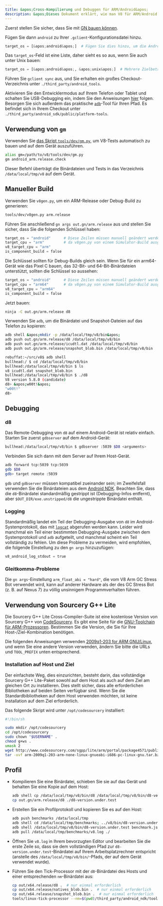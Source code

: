 ```yaml
---
title: &apos;Cross-Kompilierung und Debuggen für ARM/Android&apos;
description: &apos;Dieses Dokument erklärt, wie man V8 für ARM/Android cross-kompiliert und wie man es debuggt.&apos;
---
```

Zuerst stellen Sie sicher, dass Sie mit [GN bauen können](/docs/build-gn).

Fügen Sie dann `android` zu Ihrer `.gclient`-Konfigurationsdatei hinzu.

```python
target_os = [&apos;android&apos;]  # Fügen Sie dies hinzu, um die Android-Komponenten auszuchecken.
```

Das `target_os`-Feld ist eine Liste, daher sieht es so aus, wenn Sie auch unter Unix bauen:

```python
target_os = [&apos;android&apos;, &apos;unix&apos;]  # Mehrere Zielbetriebssysteme.
```

Führen Sie `gclient sync` aus, und Sie erhalten ein großes Checkout-Verzeichnis unter `./third_party/android_tools`.

Aktivieren Sie den Entwicklermodus auf Ihrem Telefon oder Tablet und schalten Sie USB-Debugging ein, indem Sie den Anweisungen [hier](https://developer.android.com/studio/run/device.html) folgen. Besorgen Sie sich außerdem das praktische [`adb`](https://developer.android.com/studio/command-line/adb.html)-Tool für Ihren Pfad. Es befindet sich in Ihrem Checkout unter `./third_party/android_sdk/public/platform-tools`.

## Verwendung von `gm`

Verwenden Sie [das Skript `tools/dev/gm.py`](/docs/build-gn#gm), um V8-Tests automatisch zu bauen und auf dem Gerät auszuführen.

```bash
alias gm=/path/to/v8/tools/dev/gm.py
gm android_arm.release.check
```

Dieser Befehl überträgt die Binärdateien und Tests in das Verzeichnis `/data/local/tmp/v8` auf dem Gerät.

## Manueller Build

Verwenden Sie `v8gen.py`, um ein ARM-Release oder Debug-Build zu generieren:

```bash
tools/dev/v8gen.py arm.release
```

Führen Sie anschließend `gn args out.gn/arm.release` aus und stellen Sie sicher, dass Sie die folgenden Schlüssel haben:

```python
target_os = "android"      # Diese Zeilen müssen manuell geändert werden
target_cpu = "arm"         # da v8gen.py von einem Simulator-Build ausgeht.
v8_target_cpu = "arm"
is_component_build = false
```

Die Schlüssel sollten für Debug-Builds gleich sein. Wenn Sie für ein arm64-Gerät wie das Pixel C bauen, das 32-Bit- und 64-Bit-Binärdateien unterstützt, sollten die Schlüssel so aussehen:

```python
target_os = "android"      # Diese Zeilen müssen manuell geändert werden
target_cpu = "arm64"       # da v8gen.py von einem Simulator-Build ausgeht.
v8_target_cpu = "arm64"
is_component_build = false
```

Jetzt bauen:

```bash
ninja -C out.gn/arm.release d8
```

Verwenden Sie `adb`, um die Binärdatei und Snapshot-Dateien auf das Telefon zu kopieren:

```bash
adb shell &apos;mkdir -p /data/local/tmp/v8/bin&apos;
adb push out.gn/arm.release/d8 /data/local/tmp/v8/bin
adb push out.gn/arm.release/icudtl.dat /data/local/tmp/v8/bin
adb push out.gn/arm.release/snapshot_blob.bin /data/local/tmp/v8/bin
```

```bash
rebuffat:~/src/v8$ adb shell
bullhead:/ $ cd /data/local/tmp/v8/bin
bullhead:/data/local/tmp/v8/bin $ ls
v8 icudtl.dat snapshot_blob.bin
bullhead:/data/local/tmp/v8/bin $ ./d8
V8 version 5.8.0 (candidate)
d8> &apos;w00t!&apos;
"w00t!"
d8>
```

## Debugging

### d8

Das Remote-Debugging von `d8` auf einem Android-Gerät ist relativ einfach. Starten Sie zuerst `gdbserver` auf dem Android-Gerät:

```bash
bullhead:/data/local/tmp/v8/bin $ gdbserver :5039 $D8 <arguments>
```

Verbinden Sie sich dann mit dem Server auf Ihrem Host-Gerät.

```bash
adb forward tcp:5039 tcp:5039
gdb $D8
gdb> target remote :5039
```

`gdb` und `gdbserver` müssen kompatibel zueinander sein; im Zweifelsfall verwenden Sie die Binärdateien aus dem [Android NDK](https://developer.android.com/ndk). Beachten Sie, dass die `d8`-Binärdatei standardmäßig gestrippt ist (Debugging-Infos entfernt), aber `$OUT_DIR/exe.unstripped/d8` die ungestrippte Binärdatei enthält.

### Logging

Standardmäßig landet ein Teil der Debugging-Ausgabe von `d8` im Android-Systemprotokoll, das mit [`logcat`](https://developer.android.com/studio/command-line/logcat) abgerufen werden kann. Leider wird manchmal ein Teil einer bestimmten Debugging-Ausgabe zwischen dem Systemprotokoll und `adb` aufgeteilt, und manchmal scheint ein Teil vollständig zu fehlen. Um diese Probleme zu vermeiden, wird empfohlen, die folgende Einstellung zu den `gn args` hinzuzufügen:

```python
v8_android_log_stdout = true
```

### Gleitkomma-Probleme

Die `gn args`-Einstellung `arm_float_abi = "hard"`, die vom V8 Arm GC Stress Bot verwendet wird, kann auf anderer Hardware als der des GC Stress Bot (z. B. auf Nexus 7) zu völlig unsinnigem Programmverhalten führen.

## Verwendung von Sourcery G++ Lite

Die Sourcery G++ Lite Cross-Compiler-Suite ist eine kostenlose Version von Sourcery G++ von [CodeSourcery](http://www.codesourcery.com/). Es gibt eine Seite für die [GNU-Toolchain für ARM-Prozessoren](http://www.codesourcery.com/sgpp/lite/arm). Bestimmen Sie die Version, die Sie für Ihre Host-/Ziel-Kombination benötigen.

Die folgenden Anweisungen verwenden [2009q1-203 for ARM GNU/Linux](http://www.codesourcery.com/sgpp/lite/arm/portal/release858), und wenn Sie eine andere Version verwenden, ändern Sie bitte die URLs und `TOOL_PREFIX` unten entsprechend.

### Installation auf Host und Ziel

Der einfachste Weg, dies einzurichten, besteht darin, das vollständige Sourcery G++ Lite-Paket sowohl auf dem Host als auch auf dem Ziel am gleichen Ort zu installieren. Dies stellt sicher, dass alle erforderlichen Bibliotheken auf beiden Seiten verfügbar sind. Wenn Sie die Standardbibliotheken auf dem Host verwenden möchten, ist keine Installation auf dem Ziel erforderlich.

Das folgende Skript wird unter `/opt/codesourcery` installiert:

```bash
#!/bin/sh

sudo mkdir /opt/codesourcery
cd /opt/codesourcery
sudo chown "$USERNAME" .
chmod g+ws .
umask 2
wget http://www.codesourcery.com/sgpp/lite/arm/portal/package4571/public/arm-none-linux-gnueabi/arm-2009q1-203-arm-none-linux-gnueabi-i686-pc-linux-gnu.tar.bz2
tar -xvf arm-2009q1-203-arm-none-linux-gnueabi-i686-pc-linux-gnu.tar.bz2
```

## Profil

- Kompilieren Sie eine Binärdatei, schieben Sie sie auf das Gerät und behalten Sie eine Kopie auf dem Host:

    ```bash
    adb shell cp /data/local/tmp/v8/bin/d8 /data/local/tmp/v8/bin/d8-version.under.test
    cp out.gn/arm.release/d8 ./d8-version.under.test
    ```

- Erstellen Sie ein Profilprotokoll und kopieren Sie es auf den Host:

    ```bash
    adb push benchmarks /data/local/tmp
    adb shell cd /data/local/tmp/benchmarks; ../v8/bin/d8-version.under.test run.js --prof
    adb shell /data/local/tmp/v8/bin/d8-version.under.test benchmark.js --prof
    adb pull /data/local/tmp/benchmarks/v8.log ./
    ```

- Öffnen Sie `v8.log` in Ihrem bevorzugten Editor und bearbeiten Sie die erste Zeile so, dass sie dem vollständigen Pfad zur `d8-version.under.test`-Binärdatei auf Ihrem Arbeitsplatzrechner entspricht (anstelle des `/data/local/tmp/v8/bin/`-Pfads, der auf dem Gerät verwendet wurde).

- Führen Sie den Tick-Processor mit der `d8`-Binärdatei des Hosts und einer entsprechenden `nm`-Binärdatei aus:

    ```bash
    cp out/x64.release/d8 .  # nur einmal erforderlich
    cp out/x64.release/natives_blob.bin .  # nur einmal erforderlich
    cp out/x64.release/snapshot_blob.bin .  # nur einmal erforderlich
    tools/linux-tick-processor --nm=$(pwd)/third_party/android_ndk/toolchains/arm-linux-androideabi-4.9/prebuilt/linux-x86_64/bin/arm-linux-androideabi-nm
    ```
